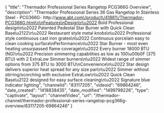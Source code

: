 {
    "title": "Thermador Professional Series Rangetop PCG366G Overview",
    "description": "Thermador Professional Series 36  Gas Rangetop In Stainless Steel - PCG366G- http:\/\/www.abt.com\/product\/41881\/Thermador-PCG366G.html\n\nFeatures\nDesign\n\u2022 Bold Professional design\n\u2022 Patented Pedestal Star Burner with Quick Clean Base\u2122\n\u2022 Restaurant style metal knobs\n\u2022 Professional style continuous cast iron grates\n\u2022 Continuous porcelain easy to clean cooking surface\nPerformance\n\u2022 Star Burner - most even heating unsurpassed flame coverage\n\u2022 Every burner 18000 BTU (NG)\n\u2022 Precision simmering capabilities as low as 100\u00b0F (375 BTU) with 2 ExtraLow Simmer burners\n\u2022 Widest range of simmer options from 375 BTU to 3000 BTU\nConvenience\n\u2022 Star design delivers superior heat spread for any size pan\n\u2022 Simmer without stirring\/scorching with exclusive ExtraLow\n\u2022 Quick Clean Base\u2122 designed for easy surface cleaning\n\u2022 Signature blue indicator lighting",
    "channelid": "83117205",
    "videoid": "69864246",
    "date_created": "1418838435",
    "date_modified": "1499798226",
    "type": "captivate",
    "layout": "channelVideo",
    "url": "\/thermador-channel\/thermador-professional-series-rangetop-pcg366g-overview\/83117205-69864246"
}